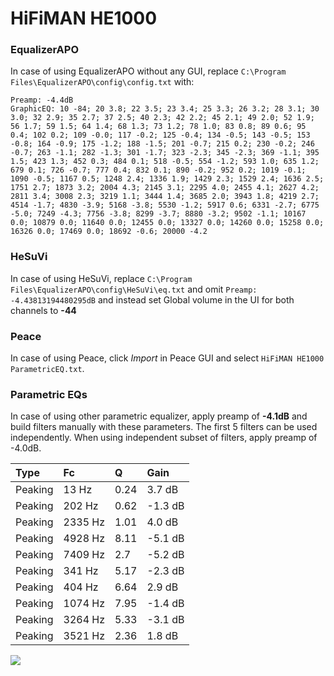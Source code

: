 # HiFiMAN HE1000

### EqualizerAPO
In case of using EqualizerAPO without any GUI, replace `C:\Program Files\EqualizerAPO\config\config.txt`
with:
```
Preamp: -4.4dB
GraphicEQ: 10 -84; 20 3.8; 22 3.5; 23 3.4; 25 3.3; 26 3.2; 28 3.1; 30 3.0; 32 2.9; 35 2.7; 37 2.5; 40 2.3; 42 2.2; 45 2.1; 49 2.0; 52 1.9; 56 1.7; 59 1.5; 64 1.4; 68 1.3; 73 1.2; 78 1.0; 83 0.8; 89 0.6; 95 0.4; 102 0.2; 109 -0.0; 117 -0.2; 125 -0.4; 134 -0.5; 143 -0.5; 153 -0.8; 164 -0.9; 175 -1.2; 188 -1.5; 201 -0.7; 215 0.2; 230 -0.2; 246 -0.7; 263 -1.1; 282 -1.3; 301 -1.7; 323 -2.3; 345 -2.3; 369 -1.1; 395 1.5; 423 1.3; 452 0.3; 484 0.1; 518 -0.5; 554 -1.2; 593 1.0; 635 1.2; 679 0.1; 726 -0.7; 777 0.4; 832 0.1; 890 -0.2; 952 0.2; 1019 -0.1; 1090 -0.5; 1167 0.5; 1248 2.4; 1336 1.9; 1429 2.3; 1529 2.4; 1636 2.5; 1751 2.7; 1873 3.2; 2004 4.3; 2145 3.1; 2295 4.0; 2455 4.1; 2627 4.2; 2811 3.4; 3008 2.3; 3219 1.1; 3444 1.4; 3685 2.0; 3943 1.8; 4219 2.7; 4514 -1.7; 4830 -3.9; 5168 -3.8; 5530 -1.2; 5917 0.6; 6331 -2.7; 6775 -5.0; 7249 -4.3; 7756 -3.8; 8299 -3.7; 8880 -3.2; 9502 -1.1; 10167 0.0; 10879 0.0; 11640 0.0; 12455 0.0; 13327 0.0; 14260 0.0; 15258 0.0; 16326 0.0; 17469 0.0; 18692 -0.6; 20000 -4.2
```

### HeSuVi
In case of using HeSuVi, replace `C:\Program Files\EqualizerAPO\config\HeSuVi\eq.txt` and omit `Preamp:
-4.43813194480295dB` and instead set Global volume in the UI for both channels to **-44**

### Peace
In case of using Peace, click *Import* in Peace GUI and select `HiFiMAN HE1000 ParametricEQ.txt`.

### Parametric EQs
In case of using other parametric equalizer, apply preamp of **-4.1dB** and build filters manually
with these parameters. The first 5 filters can be used independently.
When using independent subset of filters, apply preamp of -4.0dB.

| Type    | Fc      |    Q | Gain    |
|:--------|:--------|:-----|:--------|
| Peaking | 13 Hz   | 0.24 | 3.7 dB  |
| Peaking | 202 Hz  | 0.62 | -1.3 dB |
| Peaking | 2335 Hz | 1.01 | 4.0 dB  |
| Peaking | 4928 Hz | 8.11 | -5.1 dB |
| Peaking | 7409 Hz | 2.7  | -5.2 dB |
| Peaking | 341 Hz  | 5.17 | -2.3 dB |
| Peaking | 404 Hz  | 6.64 | 2.9 dB  |
| Peaking | 1074 Hz | 7.95 | -1.4 dB |
| Peaking | 3264 Hz | 5.33 | -3.1 dB |
| Peaking | 3521 Hz | 2.36 | 1.8 dB  |

![](https://raw.githubusercontent.com/jaakkopasanen/AutoEq/master/results/innerfidelity/sbaf-serious/HiFiMAN%20HE1000/HiFiMAN%20HE1000.png)